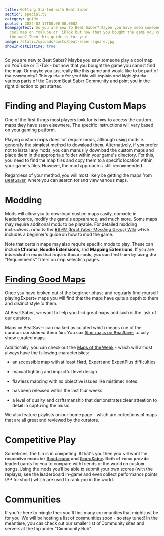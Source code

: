 ```yaml
---
title: Getting Started with Beat Saber
section: speciality
category: guide
publish: 2024-02-17T00:00:00.000Z
homepageText: So you are new to Beat Saber? Maybe you have seen someone play a
  cool map on YouTube or TikTok but now that you bought the game you cannot find
  the map? Then this guide is for you!
image: /static/uploads/posts/beat-saber-square.jpg
showInPostListing: true
---
```


So you are new to Beat Saber? Maybe you saw someone play a cool map on YouTube or TikTok - but now that you bought the game you cannot find the map. Or maybe you just really like this game and would like to be part of the community? This guide is for you! We will explain and highlight the various parts of the Custom Beat Saber Community and point you in the right direction to get started.

# Finding and Playing Custom Maps

One of the first things most players look for is how to access the custom maps they have seen elsewhere. The specific instructions will vary based on your gaming platform.

Playing custom maps does not require mods, although using mods is generally the simplest method to download them. Alternatively, if you prefer not to install any mods, you can manually download the custom maps and place them in the appropriate folder within your game's directory. For this, you need to find the map files and copy them to a specific location within your game's files. However, the mod approach is still recommended.

Regardless of your method, you will most likely be getting the maps from [BeatSaver](https://beatsaver.com), where you can search for and view various maps.

# [Modding](/installing-the-mod-guide-necessary-for-any-custom-songs)

Mods will allow you to download custom maps easily, compete in leaderboards, modify the game's appearance, and much more. Some maps may require additional mods to be playable. For detailed modding instructions, refer to the [BSMG (Beat Saber Modding Group) Wiki](https://bsmg.wiki/beginners-guide.html) which includes a beginner's guide on how to mod the game.

Note that certain maps may also require specific mods to play. These can include **Chroma**, **Noodle Extensions**, and **Mapping Extensions**. If you are interested in maps that require these mods, you can find them by using the "Requirements" filters on map selection pages.

# [Finding Good Maps](getting-started/custom-songs)

Once you have broken out of the beginner phase and regularly find yourself playing Expert+ maps you will find that the maps have quite a depth to them and distinct style to them.

At BeastSaber, we want to help you find great maps and such is the task of our curators.

Maps on BeatSaver can marked as curated which means one of the curators considered them fun. You can [filter maps on BeatSaver](https://beatsaver.com/?curated=true) to only show curated maps.

Additionally, you can check out the [Maps of the Week](/maps-of-the-week/1) - which will almost always have the following characteristics:

- an accessible map with at least Hard, Expert and ExpertPlus difficulties

- manual lighting and impactful level design

- flawless mapping with no objective issues like mistimed notes

- has been released within the last four weeks

- a level of quality and craftsmanship that demonstrates clear attention to detail in capturing the music

We also feature playlists on our home page - which are collections of maps that are all great and reviewed by the curators.

# Competitive Play

Sometimes, the fun is in competing. If that's you then you will want the respective mods for [BeatLeader](https://beatleader.xyz/) and [ScoreSaber](https://scoresaber.com/). Both of these provide leaderboards for you to compare with friends or the world on custom songs. Using the mods you'll be able to submit your own scores (with the replays), see the leaderboard in-game and even collect performance points (PP for short) which are used to rank you in the world.

# Communities

If you're here to mingle then you'll find many communities that might just be for you. We will be hosting a list of communities soon - so stay tuned! In the meantime, you can check out our smaller list of Community sites and servers at the top under "Community Hub".
